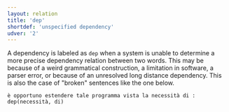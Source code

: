```yaml
---
layout: relation
title: 'dep'
shortdef: 'unspecified dependency'
udver: '2'
---
```


A dependency is labeled as <code>dep</code> when a system is unable to determine a more precise dependency relation between two words. This may be because of a weird grammatical construction, a limitation in software, a parser error, or because of an unresolved long distance dependency. This is also the case of "broken" sentences like the one below.

~~~ sdparse
è opportuno estendere tale programma vista la necessità di :
dep(necessità, di)
~~~
<!-- Interlanguage links updated Po 11. listopadu 2024, 20:10:46 CET -->
